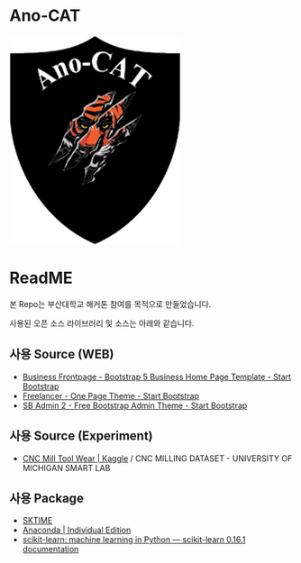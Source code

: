 # Ano-CAT

![ano](./web/assets/img/ano-cat.png)



# ReadME

본 Repo는 부산대학교 해커톤 참여를 목적으로 만들었습니다.

사용된 오픈 소스 라이브러리 및 소스는 아래와 같습니다.



## 사용 Source (WEB)

- [Business Frontpage - Bootstrap 5 Business Home Page Template - Start Bootstrap](https://startbootstrap.com/template/business-frontpage)
- [Freelancer - One Page Theme - Start Bootstrap](https://startbootstrap.com/theme/freelancer)
- [SB Admin 2 - Free Bootstrap Admin Theme - Start Bootstrap](https://startbootstrap.com/theme/sb-admin-2)



## 사용 Source (Experiment)

- [CNC Mill Tool Wear | Kaggle](https://www.kaggle.com/shasun/tool-wear-detection-in-cnc-mill) / CNC MILLING DATASET - UNIVERSITY OF MICHIGAN SMART LAB



## 사용 Package

- [SKTIME](https://sktime.org/)
- [Anaconda | Individual Edition](https://www.anaconda.com/products/individual)
- [scikit-learn: machine learning in Python — scikit-learn 0.16.1 documentation](https://scikit-learn.org/)


